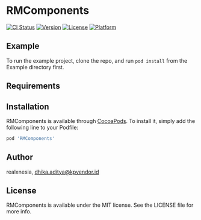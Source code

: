 # RMComponents

[![CI Status](https://img.shields.io/travis/realxnesia/RMComponents.svg?style=flat)](https://travis-ci.org/realxnesia/RMComponents)
[![Version](https://img.shields.io/cocoapods/v/RMComponents.svg?style=flat)](https://cocoapods.org/pods/RMComponents)
[![License](https://img.shields.io/cocoapods/l/RMComponents.svg?style=flat)](https://cocoapods.org/pods/RMComponents)
[![Platform](https://img.shields.io/cocoapods/p/RMComponents.svg?style=flat)](https://cocoapods.org/pods/RMComponents)

## Example

To run the example project, clone the repo, and run `pod install` from the Example directory first.

## Requirements

## Installation

RMComponents is available through [CocoaPods](https://cocoapods.org). To install
it, simply add the following line to your Podfile:

```ruby
pod 'RMComponents'
```

## Author

realxnesia, dhika.aditya@kpvendor.id

## License

RMComponents is available under the MIT license. See the LICENSE file for more info.
